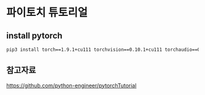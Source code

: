 # 파이토치 튜토리얼

## install pytorch

```sh
pip3 install torch==1.9.1+cu111 torchvision==0.10.1+cu111 torchaudio==0.9.1 -f https://download.pytorch.org/whl/torch_stable.html
```

## 참고자료

https://github.com/python-engineer/pytorchTutorial  

